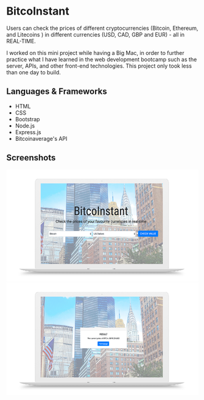 # BitcoInstant

Users can check the prices of different cryptocurrencies (Bitcoin, Ethereum, and Litecoins ) in different currencies (USD, CAD, GBP and EUR) - all in REAL-TIME.

I worked on this mini project while having a Big Mac, in order to further practice what I have learned in the web development bootcamp such as the server, APIs, and other front-end technologies. This project only took less than one day to build.

## Languages & Frameworks

- HTML
- CSS
- Bootstrap
- Node.js
- Express.js
- Bitcoinaverage's API

## Screenshots
!["BitcoInstant Homepage"](https://github.com/kencancode/bitcoinstant/blob/master/docs/bitcoin-homedemo.png)
!["BitCoInstant Result"](https://github.com/kencancode/bitcoinstant/blob/master/docs/bitcoin-resultdemo.png)

